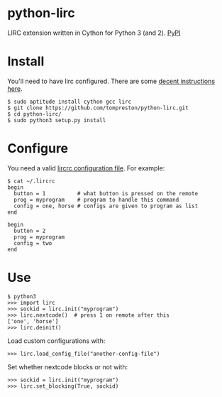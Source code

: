 python-lirc
===========

LIRC extension written in Cython for Python 3 (and 2).
[PyPI](https://pypi.python.org/pypi/python-lirc/)


Install
=======

You'll need to have lirc configured. There are some [decent instructions here](http://learn.adafruit.com/using-an-ir-remote-with-a-raspberry-pi-media-center/lirc).

    $ sudo aptitude install cython gcc lirc
    $ git clone https://github.com/tompreston/python-lirc.git
    $ cd python-lirc/
    $ sudo python3 setup.py install


Configure
=========

You need a valid [lircrc configuration file](http://www.lirc.org/html/configure.html#lircrc_format). For example:

    $ cat ~/.lircrc
    begin
      button = 1          # what button is pressed on the remote
      prog = myprogram    # program to handle this command
      config = one, horse # configs are given to program as list
    end

    begin
      button = 2
      prog = myprogram
      config = two
    end

Use
===

    $ python3
    >>> import lirc
    >>> sockid = lirc.init("myprogram")
    >>> lirc.nextcode()  # press 1 on remote after this
    ['one', 'horse']
    >>> lirc.deinit()

Load custom configurations with:

    >>> lirc.load_config_file("another-config-file")

Set whether nextcode blocks or not with:

    >>> sockid = lirc.init("myprogram")
    >>> lirc.set_blocking(True, sockid)